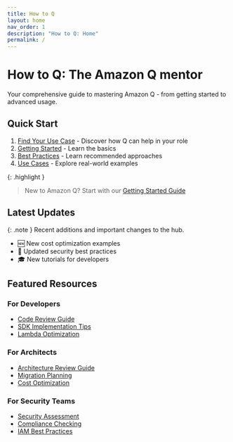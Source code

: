 ```yaml
---
title: How to Q
layout: home
nav_order: 1
description: "How to Q: Home"
permalink: /
---
```


# How to Q: The Amazon Q mentor

Your comprehensive guide to mastering Amazon Q - from getting started to advanced usage.

## Quick Start

1. [Find Your Use Case](./personas/) - Discover how Q can help in your role
2. [Getting Started](./getting-started/) - Learn the basics
3. [Best Practices](./best-practices/) - Learn recommended approaches
4. [Use Cases](./use-cases/) - Explore real-world examples

{: .highlight }
> New to Amazon Q? Start with our [Getting Started Guide](./getting-started/)

## Latest Updates

{: .note }
Recent additions and important changes to the hub.

- 🆕 New cost optimization examples
- 📝 Updated security best practices
- 🎓 New tutorials for developers

## Featured Resources

### For Developers
- [Code Review Guide](./use-cases/development/code-review/)
- [SDK Implementation Tips](./use-cases/development/sdk-tips/)
- [Lambda Optimization](./use-cases/development/lambda/)

### For Architects
- [Architecture Review Guide](./use-cases/architecture/review/)
- [Migration Planning](./use-cases/architecture/migration/)
- [Cost Optimization](./use-cases/architecture/costs/)

### For Security Teams
- [Security Assessment](./use-cases/security/assessment/)
- [Compliance Checking](./use-cases/security/compliance/)
- [IAM Best Practices](./use-cases/security/iam/)
